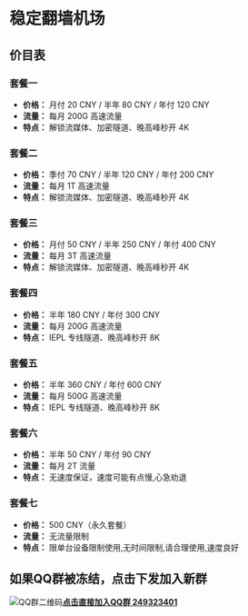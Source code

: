 # 稳定翻墙机场

## 价目表

### 套餐一
- **价格：** 月付 20 CNY / 半年 80 CNY / 年付 120 CNY
- **流量：** 每月 200G 高速流量
- **特点：** 解锁流媒体、加密隧道、晚高峰秒开 4K

### 套餐二
- **价格：** 季付 70 CNY / 半年 120 CNY / 年付 200 CNY
- **流量：** 每月 1T 高速流量
- **特点：** 解锁流媒体、加密隧道、晚高峰秒开 4K

### 套餐三
- **价格：** 月付 50 CNY / 半年 250 CNY / 年付 400 CNY
- **流量：** 每月 3T 高速流量
- **特点：** 解锁流媒体、加密隧道、晚高峰秒开 4K

### 套餐四
- **价格：** 半年 180 CNY / 年付 300 CNY
- **流量：** 每月 200G 高速流量
- **特点：** IEPL 专线隧道、晚高峰秒开 8K

### 套餐五
- **价格：** 半年 360 CNY / 年付 600 CNY
- **流量：** 每月 500G 高速流量
- **特点：** IEPL 专线隧道、晚高峰秒开 8K

### 套餐六
- **价格：** 半年 50 CNY / 年付 90 CNY
- **流量：** 每月 2T 流量
- **特点：** 无速度保证，速度可能有点慢,心急劝退

### 套餐七
- **价格：** 500 CNY（永久套餐）
- **流量：** 无流量限制
- **特点：** 限单台设备限制使用,无时间限制,请合理使用,速度良好
## 如果QQ群被冻结，点击下发加入新群

![QQ群二维码](https://image.dooo.ng/c/2024/08/01/66aab141da200.webp)**[点击直接加入QQ群 249323401](http://qm.qq.com/cgi-bin/qm/qr?_wv=1027&k=EtzBGivq-ki-vu8UYOuTA4VNuJcwasqO&authKey=wUI9lNFz5KpErW%2BWcrkg449KjVXGWrUEFWewcN2i4fS3cWHZj7ZLLNcxQMv11ySg&noverify=0&group_code=249323401)**
